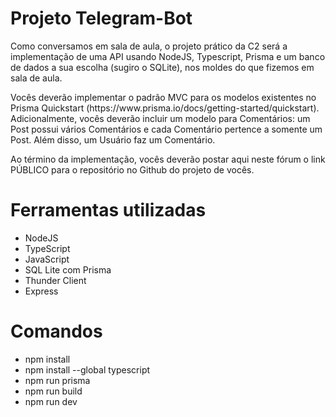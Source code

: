 # Projeto Telegram-Bot

<p>Como conversamos em sala de aula, o projeto prático da C2 será a implementação de uma API usando NodeJS, Typescript, Prisma e um banco de dados a sua escolha (sugiro o SQLite), nos moldes do que fizemos em sala de aula. </p>

<p>Vocês deverão implementar o padrão MVC para os modelos existentes no Prisma Quickstart (https://www.prisma.io/docs/getting-started/quickstart). Adicionalmente, vocês deverão incluir um modelo para Comentários: um Post possui vários Comentários e cada Comentário pertence a somente um Post. Além disso, um Usuário faz um Comentário.</p>

<p>Ao término da implementação, vocês deverão postar aqui neste fórum o link PÚBLICO para o repositório no Github do projeto de vocês.</p>

# Ferramentas utilizadas
- NodeJS
- TypeScript
- JavaScript
- SQL Lite com Prisma
- Thunder Client
- Express

# Comandos

- npm install
- npm install --global typescript
- npm run prisma
- npm run build
- npm run dev
